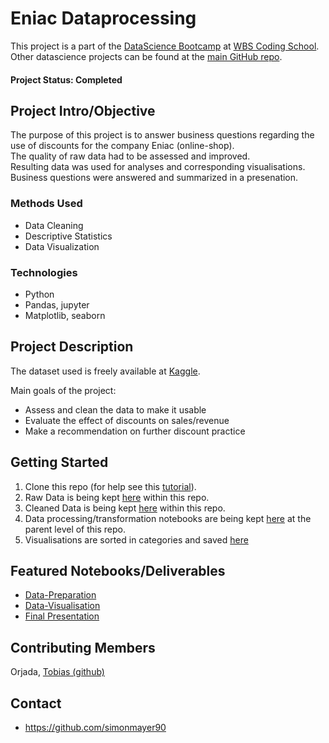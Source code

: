 # Eniac Dataprocessing
This project is a part of the [DataScience Bootcamp](https://www.wbscodingschool.com/data-science-bootcamp/) at [WBS Coding School](https://www.wbscodingschool.com/).  Other datascience projects can be found at the [main GitHub repo](https://github.com/simonmayer90).

#### Project Status: Completed

## Project Intro/Objective
The purpose of this project is to answer business questions regarding the use of discounts for the company Eniac (online-shop).  
The quality of raw data had to be assessed and improved.  
Resulting data was used for analyses and corresponding visualisations.  
Business questions were answered and summarized in a presenation.

### Methods Used
* Data Cleaning
* Descriptive Statistics
* Data Visualization

### Technologies
* Python
* Pandas, jupyter
* Matplotlib, seaborn

## Project Description
The dataset used is freely available at [Kaggle](https://www.kaggle.com/datasets/olistbr/brazilian-ecommerce).  
  
Main goals of the project:  
* Assess and clean the data to make it usable
* Evaluate the effect of discounts on sales/revenue
* Make a recommendation on further discount practice  

## Getting Started

1. Clone this repo (for help see this [tutorial](https://help.github.com/articles/cloning-a-repository/)).
2. Raw Data is being kept [here](https://github.com/simonmayer90/python-data-cleaning-processing-visualization/tree/main/raw_data) within this repo. 
3. Cleaned Data is being kept [here](https://github.com/simonmayer90/python-data-cleaning-processing-visualization/tree/main/cleaned_data) within this repo.
3. Data processing/transformation notebooks are being kept [here](https://github.com/simonmayer90/python-data-cleaning-processing-visualization) at the parent level of this repo.
4. Visualisations are sorted in categories and saved [here](https://github.com/simonmayer90/python-data-cleaning-processing-visualization/tree/main/visualisations)

## Featured Notebooks/Deliverables
* [Data-Preparation](https://github.com/simonmayer90/python-data-cleaning-processing-visualization/blob/main/eniac_datapreparation.ipynb)
* [Data-Visualisation](https://github.com/simonmayer90/python-data-cleaning-processing-visualization/blob/main/eniac_visualisations.ipynb)
* [Final Presentation](https://github.com/simonmayer90/python-data-cleaning-processing-visualization/blob/main/final_presentation/eniac_final_presentation.pdf)

## Contributing Members  
Orjada, [Tobias (github)](https://github.com/tobiasaurer)

## Contact
* https://github.com/simonmayer90
